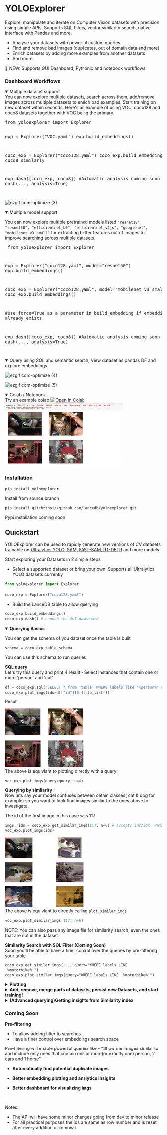 # YOLOExplorer

Explore, manipulate and iterate on Computer Vision datasets with precision using simple APIs.
Supports SQL filters, vector similarity search, native interface with Pandas and more.


* Analyse your datasets with powerful custom queries
* Find and remove bad images (duplicates, out of domain data and more)
* Enrich datasets by adding more examples from another datasets
* And more

🌟 NEW: Supports GUI Dashboard, Pythonic and notebook workflows
### Dashboard Workflows
<details open>
<summary>Multiple dataset support</summary>
You can now explore multiple datasets, search across them, add/remove images across multiple datasets to enrich bad examples. Start training on new dataset within seconds.
  Here's an example of using VOC, coco128 and coco8 datasets together with VOC being the primary.
<pre>
from yoloexplorer import Explorer

exp = Explorer("VOC.yaml")
exp.build_embeddings()

coco_exp = Explorer("coco128.yaml")
coco_exp.build_embeddings()
 #Init coco8 similarly

exp.dash([coco_exp, coco8])
#Automatic analysis coming soon with dash(..., analysis=True)

</pre>

  ![ezgif com-optimize (3)](https://github.com/lancedb/yoloexplorer/assets/15766192/3422a536-138a-4fce-af2c-cef97f171aed)

</details>


<details open>
<summary>Multiple model support</summary>

You can now explore multiple pretrained models listed
`"resnet18", "resnet50", "efficientnet_b0", "efficientnet_v2_s", "googlenet", "mobilenet_v3_small"` for extracting better features out of images to improve searching across multiple datasets.<pre>
from yoloexplorer import Explorer

exp = Explorer("coco128.yaml", model="resnet50")
exp.build_embeddings()

coco_exp = Explorer("coco128.yaml", model="mobilenet_v3_small")
coco_exp.build_embeddings()

#Use force=True as a parameter in build_embedding if embeddings already exists

exp.dash([coco_exp, coco8])
#Automatic analysis coming soon with dash(..., analysis=True)
</details>

<details open>
<summary>Query using SQL and semantic search, View dataset as pandas DF and explore embeddings</summary>

![ezgif com-optimize (4)](https://github.com/lancedb/yoloexplorer/assets/15766192/b786e2f1-dc8e-411e-b13b-84b26ec50d41)

![ezgif com-optimize (5)](https://github.com/lancedb/yoloexplorer/assets/15766192/38d42a38-810e-48f3-89ea-1ccf304a1047)

</details>

<details open>
Try an example colab <a href="https://colab.research.google.com/github/lancedb/yoloexplorer/blob/main/examples/intro.ipynb"><img src="https://colab.research.google.com/assets/colab-badge.svg" alt="Open In Colab"></a>

<summary>Colab / Notebook</summary>
<img src="./yoloexplorer/assets/docs/intro.gif" height=75% width=75% />
</details>

### Installation
```
pip install yoloexplorer
```
Install from source branch
```
pip install git+https://github.com/lancedb/yoloexplorer.git
```
Pypi installation coming soon

## Quickstart
YOLOExplorer can be used to rapidly generate new versions of CV datasets trainable on [Ultralytics YOLO, SAM, FAST-SAM, RT-DETR](https://github.com/ultralytics/ultralytics) and more models.

Start exploring your Datasets in 2 simple steps
* Select a supported dataset or bring your own. Supports all  Ultralytics YOLO datasets currently
```python
from yoloexplorer import Explorer

coco_exp = Explorer("coco128.yaml")
```
* Build the LanceDB table to allow querying
```python
coco_exp.build_embeddings()
coco_exp.dash() # Launch the GUI dashboard
```
<details open>
<summary> <b> Querying Basics </b> </summary>

You can get the schema of you dataset once the table is built
```
schema = coco_exp.table.schema
```
You can use this schema to run queries

<b>SQL query</b><br/>
Let's try this query and print 4 result - Select instances that contain one or more 'person' and 'cat'
```python
df = coco_exp.sql("SELECT * from 'table' WHERE labels like '%person%' and labels LIKE '%cat%'")
coco_exp.plot_imgs(ids=df["id"][0:4].to_list())
```
Result

<img src="./yoloexplorer/assets/docs/plotting.png" height=50% width=50% /><br/>
The above is equivlant to plotting directly with a query:
```python
voc_exp.plot_imgs(query=query, n=4)
```

<b>Querying by similarity</b><br/>
Now lets say your model confuses between cetain classes( cat & dog for example) so you want to look find images similar to the ones above to investigate.

The id of the first image in this case was 117
```python
imgs, ids = coco_exp.get_similar_imgs(117, n=6) # accepts ids/idx, Path, or img blob
voc_exp.plot_imgs(ids)
```
<img src="./yoloexplorer/assets/docs/sim_plotting.png" height=50% width=50% /><br/>
The above is equivlant to directly calling `plot_similar_imgs`
```python
voc_exp.plot_similar_imgs(117, n=6)
```
NOTE: You can also pass any image file for similarity search, even the ones that are not in the dataset


<b>Similarity Search with SQL Filter (Coming Soon)</b></br>
Soon you'll be able to have a finer control over the queries by pre-filtering your table
```
coco_exp.get_similar_imgs(..., query="WHERE labels LIKE '%motorbike%'")
coco_exp.plot_similar_imgs(query="WHERE labels LIKE '%motorbike%'")
```
</details>

<details>
<summary> <b>Plotting</b></summary>

| Visualization Method | Description | Arguments |
|---|---|---|
| `plot_imgs(ids, query, n=10)` | Plots the given `ids` or the result of the SQL query. One of the 2 must be provided. | `ids`: A list of image IDs or a SQL query. `n`: The number of images to plot. |
| `plot_similar_imgs(img/idx, n=10)` | Plots `n` top similar images to the given img. Accepts img idx from the dataset, Path to imgs or encoded/binary img | `img/idx`: The image to plot similar images for. `n`: The number of similar images to plot. |
| `plot_similarity_index(top_k=0.01, sim_thres=0.90, reduce=False, sorted=False)` | Plots the similarity index of the dataset. This gives measure of how similar an img is when compared to all the imgs of the dataset. | `top_k`: The percentage of images to keep for the similarity index. `sim_thres`: The similarity threshold. `reduce`: Whether to reduce the dimensionality of the similarity index. `sorted`: Whether to sort the similarity index. |

**Additional Details**

* The `plot_imgs` method can be used to visualize a subset of images from the dataset. The `ids` argument can be a list of image IDs, or a SQL query that returns a list of image IDs. The `n` argument specifies the number of images to plot.
* The `plot_similar_imgs` method can be used to visualize the top `n` similar images to a given image. The `img/idx` argument can be the index of the image in the dataset, the path to the image file, or the encoded/binary representation of the image.
* The `plot_similarity_index` method can be used to visualize the similarity index of the dataset. The similarity index is a measure of how similar each image is to all the other images in the dataset. The `top_k` argument specifies the percentage of images to keep for the similarity index. The `sim_thres` argument specifies the similarity threshold. The `reduce` argument specifies whether to reduce the dimensionality of embeddings before calculating the index. The `sorted` argument specifies whether to sort the similarity index.


</details>

<details>
<summary> <b>Add, remove, merge parts of datasets, persist new Datasets, and start training!</b></summary>
Once you've found the right images that you'd like to add or remove, you can simply add/remove them from your dataset and generate the updated version.

<b>Removing data</b><br/>
You can simply remove images by passing a list of `ids` from the table.
```
coco_exp.remove_imgs([100,120,300..n]) # Removes images at the given ids.
```

<b>Adding data</b><br/>
For adding data from another dataset, you need an explorer object of that dataset with embeddings built. You can then pass that object along with the ids of the imgs that you'd like to add from that dataset.
```
coco_exp.add_imgs(exp, idxs) #
```
Note: You can use SQL querying and/or similarity searches to get the desired ids from the datasets.

<b>Persisting the Table: Create new dataset and start training</b><br/>
After making the desired changes, you can persist the table to create the new dataset.
```
coco_exp.persist()
```
This creates a new dataset and outputs the training command that you can simply paste in your terminal to train a new model!

<b>Resetting the Table</b><br/>
You can reset the table to its original or last persisted state (whichever is latest)
```
coco_exp.reset()
```
</details>

<details>
<summary><b>(Advanced querying)Getting insights from Similarity index</b></summary>
The `plot_similarity_index` method can be used to visualize the similarity index of the dataset. The similarity index is a measure of how similar each image is to all the other images in the dataset.
Let's the the similarity index of the VOC dataset keeping all the default settings

```python
voc_exp.plot_similarity_index()
```

<img src="./yoloexplorer/assets/docs/sim_index.png" height=50% width=50%><br/>
You can also get the the similarity index as a numpy array to perform advanced querys.

```python
sim = voc_exp.get_similarity_index()
```
Now you can combine the similarity index with other querying options discussed above to create even more powerful queries. Here's an example:

"Let's say you've created a list of candidates you wish to remove from the dataset. Now, you want to filter out the images that have similarity index less than 250, i.e, remove the images that are 90%(`sim_thres`) or more similar to more than 250 images in the dataset.
"
```python
ids = [...] # filtered ids list
filter = np.where(sim > 250)
final_ids = np.intersect1d(ids, filter) # intersect both arrays

exp.remove_imgs(final_ids)
```
</details>

<h3>Coming Soon</h3>

<b>Pre-filtering</b>
* To allow adding filter to searches.
* Have a finer control over embeddings search space

Pre-filtering will enable powerful queries like - "Show me images similar to <IMAGE> and include only ones that contain one or more(or exactly one) person, 2 cars and 1 horse" <br/>

* <b>Automatically find potential duplicate images</b>

* <b>Better embedding plotting and analytics insights </b>

* <b>Better dashboard for visualizing imgs </b>
</br>

Notes:
* The API will have some minor changes going from dev to minor release
* For all practical purposes the ids are same as row number and is reset after every addition or removal
